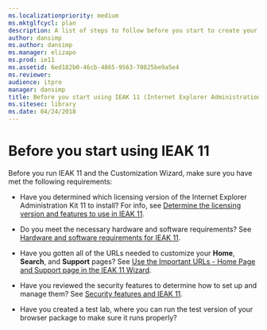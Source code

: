 ```yaml
---
ms.localizationpriority: medium
ms.mktglfcycl: plan
description: A list of steps to follow before you start to create your custom browser installation packages.
author: dansimp
ms.author: dansimp
ms.manager: elizapo
ms.prod: ie11
ms.assetid: 6ed182b0-46cb-4865-9563-70825be9a5e4
ms.reviewer: 
audience: itpro
manager: dansimp
title: Before you start using IEAK 11 (Internet Explorer Administration Kit 11 for IT Pros)
ms.sitesec: library
ms.date: 04/24/2018
---
```



# Before you start using IEAK 11

Before you run IEAK 11 and the Customization Wizard, make sure you have met the following requirements:

- Have you determined which licensing version of the Internet Explorer Administration Kit 11 to install? For info, see [Determine the licensing version and features to use in IEAK 11](licensing-version-and-features-ieak11.md).

-   Do you meet the necessary hardware and software requirements? See [Hardware and software requirements for IEAK 11](hardware-and-software-reqs-ieak11.md).

-   Have you gotten all of the URLs needed to customize your **Home**, **Search**, and **Support** pages? See [Use the Important URLs - Home Page and Support page in the IEAK 11 Wizard](important-urls-home-page-and-support-ieak11-wizard.md).

-   Have you reviewed the security features to determine how to set up and manage them? See [Security features and IEAK 11](security-and-ieak11.md).

-   Have you created a test lab, where you can run the test version of your browser package to make sure it runs properly?

 

 





